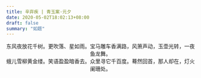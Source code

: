 ```yaml
---
title: 辛弃疾 | 青玉案·元夕
date: 2020-05-02T18:02:13+08:00
draft: false
summary: "如题"
---
```


<div style="text-align: center">
    东风夜放花千树。更吹落、星如雨。宝马雕车香满路，风箫声动，玉壶光转，一夜鱼龙舞。<br>
    蛾儿雪柳黄金缕。笑语盈盈暗香去。众里寻它千百度。蓦然回首，那人却在，灯火阑珊处。
</div>

